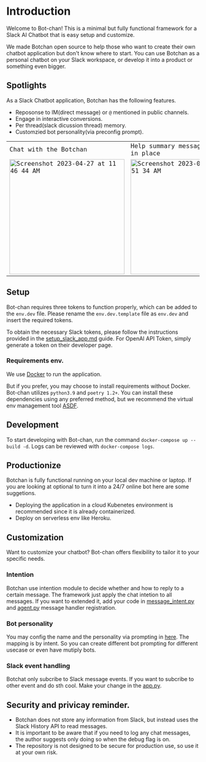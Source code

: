 # Introduction
Welcome to Bot-chan! This is a minimal but fully functional framework for a Slack AI Chatbot that is easy setup and customize.

We made Botchan open source to help those who want to create their own chatbot application but don't know where to start. You can use Botchan as a personal chatbot on your Slack workspace, or develop it into a product or something even bigger.

## Spotlights

As a Slack Chatbot application, Botchan has the following features.

- Reposonse to IM(direct message) or `@` mentioned in public channels.
- Engage in interactive conversions.
- Per thread(slack dicussion thread) memory.
- Customzied bot personality(via preconfig prompt).

<code><table>
  <tr>
    <td>Chat with the Botchan</td>
    <td>Help summary messages or posts in place</td>
    <td>Help writing code</td>
  </tr>
  <tr>
    <td><img width="300" alt="Screenshot 2023-04-27 at 11 46 44 AM" src="https://user-images.githubusercontent.com/7340368/234968563-9828a47e-6c06-4ce0-a33a-f02eb7405891.png"></td>
    <td><img width="300" alt="Screenshot 2023-04-27 at 11 51 34 AM" src="https://user-images.githubusercontent.com/7340368/234968587-f976e3ff-b208-4cc8-b121-fb1e584c5e32.png"></td>
    <td><img width="300" alt="Screenshot 2023-04-27 at 11 58 07 AM" src="https://user-images.githubusercontent.com/7340368/234968622-c4e8df1d-4c88-4ee4-b63b-a9411ea05cb1.png"></td>

 </tr>
</table></code>


## Setup

Bot-chan requires three tokens to function properly, which can be added to the `env.dev` file.
Please rename the `env.dev.template` file as `env.dev` and insert the required tokens.

To obtain the necessary Slack tokens, please follow the instructions provided in the [setup_slack_app.md](./setup_slack_app.md) guide.
For OpenAI API Token, simply generate a token on their developer page.

### Requirements env.
We use [Docker](https://www.docker.com) to run the application.

But if you prefer, you may choose to install requirements without Docker. Bot-chan utilizes `python3.9` and `poetry 1.2+`. You can install these dependencies using any preferred method, but we recommend the virtual env management tool [ASDF](https://asdf-vm.com/).

## Development

To start developing with Bot-chan, run the command `docker-compose up --build -d`. Logs can be reviewed with `docker-compose logs`.

## Productionize

Botchan is fully functional running on your local dev machine or laptop.
If you are looking at optional to turn it into a 24/7 online bot here are some suggetions.

  - Deploying the application in a cloud Kubenetes environment is recommended since it is already containerized.
  - Deploy on serverless env like Heroku.

## Customization

Want to customize your chatbot? Bot-chan offers flexibility to tailor it to your specific needs.

### Intention
Botchan use intention module to decide whether and how to reply to a certain message. The framework just apply the chat intetion
to all messages. If you want to extended it, add your code in [message_intent.py](./botchat/message_intent.py) and [agent.py](./botchat/agent.py) message handler registration.

### Bot personality
You may config the name and the personality via prompting in [here](https://github.com/fengyu05/bot-chan/blob/main/botchan/prompt.py#L15). 
The mapping is by intent. So you can create different bot prompting for different usecase or even have mutiply bots. 

### Slack event handling

Botchat only subcribe to Slack message events. If you want to subcribe to other event and do sth cool. Make your change in the [app.py](https://github.com/fengyu05/bot-chan/blob/main/botchan/app.py#L39). 

## Security and privicay reminder.

- Botchan does not store any information from Slack, but instead uses the Slack History API to read messages.
- It is important to be aware that if you need to log any chat messages, the author suggests only doing so when the debug flag is on. 
- The repository is not designed to be secure for production use, so use it at your own risk.








